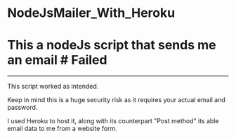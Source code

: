# NodeJsMailer_With_Heroku
# This a nodeJs script that sends me an email # Failed

<hr>
This script worked as intended. 

Keep in mind this is a huge security risk as it requires your actual email and password.

I used Heroku to host it, along with its counterpart "Post method" its able email data to me from a website form.
